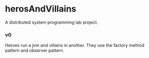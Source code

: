 # herosAndVillains
A distributed system programming lab project.

### v0
Heroes run a jvm and villains in another. They use the factory method pattern and observer pattern.
